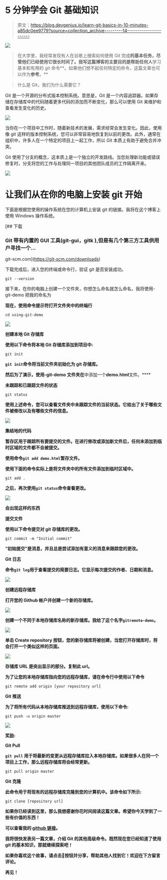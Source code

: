 # 5 分钟学会 Git 基础知识

> 原文：<https://blog.devgenius.io/learn-git-basics-in-10-minutes-a85dc0ee9779?source=collection_archive---------14----------------------->

![](img/e9217f3ee54cc2099ef73b623b92412d.png)

> 在大学里，我经常发现有人在谷歌上搜索如何使用 Git 完成**的基本任务，尽管他们已经使用它很长时间了。我写这篇博客的主要目的是帮助任何人**学习基本和有用的 git 命令**。如果他们想不起任何特定的命令，这篇文章也可以作为**参考**。**

> 什么是 Git，我们为什么需要它？

Git 是一个开源的分布式版本控制系统。意思是，Git 是一个内容追踪器。如果存储在存储库中的代码随着更多代码的添加而不断变化，那么可以使用 Git 来维护和查看发生变化的历史。

![](img/c4d02a2fb79a286b4ef0926abc8459db.png)

当你在一个项目中工作时，随着新技术的发展，需求经常会发生变化。因此，使用像 git 这样的版本控制系统，您可以非常容易地恢复到以前的更改。此外，通常在组织中，许多人在一个特定的项目上一起工作，所以 Git 本质上有助于避免合并冲突。

Git 使用了分支的概念，这本质上是一个独立的开发路线。当您处理新功能或错误修复时，分支将您的工作与处理同一项目的其他团队成员的工作隔离开来。

![](img/a2d474bd80db99d8625360808b1ae2c8.png)

# **让我们从在你的电脑上安装 git 开始**

下面是根据您使用的操作系统在您的计算机上安装 git 的链接。我将在这个博客上使用 Windows 操作系统。

[](https://git-scm.com/downloads) [## 下载

### Git 带有内置的 GUI 工具(git-gui，gitk ),但是有几个第三方工具供用户寻找一个…

git-scm.com](https://git-scm.com/downloads) 

下载完成后，进入您的终端或命令行，验证 git 是否安装成功。

```
git --version
```

接下来，在你的电脑上创建一个文件夹，你想怎么命名就怎么命名，我将使用-git-demo 把我的命名为

**现在，使用命令提示符打开文件夹中的终端行**

```
cd using-git-demo
```

**![](img/776774ac241d8023ccc3b0d5ba34a74b.png)**

****创建本地 Git 存储库****

**使用以下命令将本地 Git 存储库添加到项目中:**

```
git init
```

**`git init`命令将当前文件夹初始化为 git 存储库。**

**然后为了演示，使用-git-demo 文件夹在**中添加一个**demo.html**文件。****

****未跟踪和已跟踪文件的状态****

```
git status
```

**使用上述命令，您可以查看文件夹中未跟踪文件的当前状态。它给出了关于哪些文件被修改以及有哪些文件的信息。**

**![](img/6c71e877c7eb5891bf4b272866ee011c.png)**

****集结地的代码****

**暂存区用于跟踪所有要提交的文件。在进行修改或添加新文件后，任何未添加到临时区域的文件都不会被提交。**

**使用命令`git add demo.html`暂存文件。**

**使用下面的命令实际上是将文件夹中的所有文件添加到临时区域中。**

```
git add .
```

**之后，再次使用`git status`命令查看更改。**

**![](img/e8da158fa29158b1e343d6a9c22613dd.png)**

**会出现这样的东西**

****提交文件****

**使用以下命令提交对 git 存储库的更改。**

```
git commit -m "Initial commit"
```

**“初始提交”是消息，并且总是尝试添加有意义的消息来跟踪您的更改。**

****Git 日志****

**命令`git log`用于查看提交的简要日志。它显示每次提交的作者、日期和消息。**

**![](img/89e1473c94d4783032375177165dec40.png)**

****创建远程存储库****

**打开您的 Github 帐户并创建一个新的存储库。**

**![](img/4a502be16d56b0cc8bb977e76598e5dc.png)**

**创建一个不同于本地存储库名称的新存储库。我给了这个名字`gitremote-demo`。**

**![](img/80b372536da0eab6765c3ce6851dad9b.png)**

**单击 Create repository 按钮，您的新存储库将被创建，当您打开存储库时，将会打开一个类似这样的页面。**

**![](img/18e8cac745c064a521e2addb2e3af843.png)**

**存储库 URL 是突出显示的部分。复制此 url。**

**为了让您的本地存储库指向您的远程存储库，请在命令行中使用以下命令**

```
git remote add origin [your repository url] 
```

****Git 推送****

**为了将所有代码从本地存储库推送到远程存储库，使用以下命令:**

```
git push -u origin master
```

**![](img/8717989e4d426c72a37d35d77017f40c.png)**

****奖励:****

****Git Pull****

**`git pull` 用于将最新的变更从远程存储库拉入本地存储库。如果很多人在同一个项目上工作，那么远程存储库将会经常更新。**

```
git pull origin master
```

****Git 克隆****

**此命令用于将现有的远程存储库克隆到您的计算机中。该命令如下所示:**

```
git clone [repository url]
```

**如果你已经读到这里，那么我想感谢你花时间阅读这篇文章。希望你今天学到了一些有价值的东西！**

**可以查看我的 [github 链接](https://github.com/aishikamidder05)。**

**我将很快发表另一篇文章，介绍 Git 的其他高级命令。既然现在您已经知道了使用 git 的基本知识，那就继续探索吧！**

**如果你喜欢这个故事，请点击👏按钮并分享，帮助其他人找到它！欢迎在下方留言评论。**

**再见！**